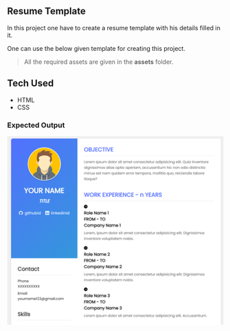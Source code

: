 ## Resume Template

In this project one have to create a resume template with his details filled in it.

One can use the below given template for creating this project.

> All the required assets are given in the **assets** folder.

## Tech Used

- HTML
- CSS

### Expected Output

![output image](./output/ResumeTemplate.png)
